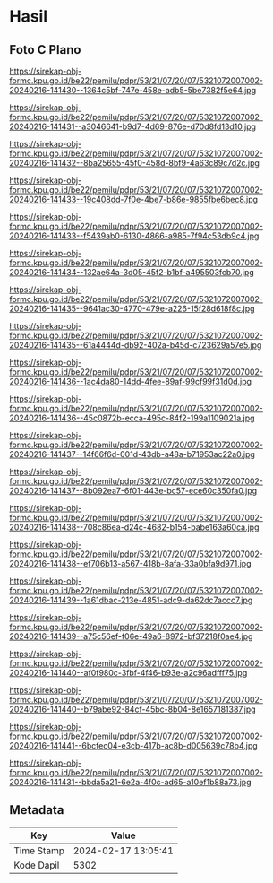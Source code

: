 # Hasil

## Foto C Plano

https://sirekap-obj-formc.kpu.go.id/be22/pemilu/pdpr/53/21/07/20/07/5321072007002-20240216-141430--1364c5bf-747e-458e-adb5-5be7382f5e64.jpg

https://sirekap-obj-formc.kpu.go.id/be22/pemilu/pdpr/53/21/07/20/07/5321072007002-20240216-141431--a3046641-b9d7-4d69-876e-d70d8fd13d10.jpg

https://sirekap-obj-formc.kpu.go.id/be22/pemilu/pdpr/53/21/07/20/07/5321072007002-20240216-141432--8ba25655-45f0-458d-8bf9-4a63c89c7d2c.jpg

https://sirekap-obj-formc.kpu.go.id/be22/pemilu/pdpr/53/21/07/20/07/5321072007002-20240216-141433--19c408dd-7f0e-4be7-b86e-9855fbe6bec8.jpg

https://sirekap-obj-formc.kpu.go.id/be22/pemilu/pdpr/53/21/07/20/07/5321072007002-20240216-141433--f5439ab0-6130-4866-a985-7f94c53db9c4.jpg

https://sirekap-obj-formc.kpu.go.id/be22/pemilu/pdpr/53/21/07/20/07/5321072007002-20240216-141434--132ae64a-3d05-45f2-b1bf-a495503fcb70.jpg

https://sirekap-obj-formc.kpu.go.id/be22/pemilu/pdpr/53/21/07/20/07/5321072007002-20240216-141435--9641ac30-4770-479e-a226-15f28d618f8c.jpg

https://sirekap-obj-formc.kpu.go.id/be22/pemilu/pdpr/53/21/07/20/07/5321072007002-20240216-141435--61a4444d-db92-402a-b45d-c723629a57e5.jpg

https://sirekap-obj-formc.kpu.go.id/be22/pemilu/pdpr/53/21/07/20/07/5321072007002-20240216-141436--1ac4da80-14dd-4fee-89af-99cf99f31d0d.jpg

https://sirekap-obj-formc.kpu.go.id/be22/pemilu/pdpr/53/21/07/20/07/5321072007002-20240216-141436--45c0872b-ecca-495c-84f2-199a1109021a.jpg

https://sirekap-obj-formc.kpu.go.id/be22/pemilu/pdpr/53/21/07/20/07/5321072007002-20240216-141437--14f66f6d-001d-43db-a48a-b71953ac22a0.jpg

https://sirekap-obj-formc.kpu.go.id/be22/pemilu/pdpr/53/21/07/20/07/5321072007002-20240216-141437--8b092ea7-6f01-443e-bc57-ece60c350fa0.jpg

https://sirekap-obj-formc.kpu.go.id/be22/pemilu/pdpr/53/21/07/20/07/5321072007002-20240216-141438--708c86ea-d24c-4682-b154-babe163a60ca.jpg

https://sirekap-obj-formc.kpu.go.id/be22/pemilu/pdpr/53/21/07/20/07/5321072007002-20240216-141438--ef706b13-a567-418b-8afa-33a0bfa9d971.jpg

https://sirekap-obj-formc.kpu.go.id/be22/pemilu/pdpr/53/21/07/20/07/5321072007002-20240216-141439--1a61dbac-213e-4851-adc9-da62dc7accc7.jpg

https://sirekap-obj-formc.kpu.go.id/be22/pemilu/pdpr/53/21/07/20/07/5321072007002-20240216-141439--a75c56ef-f06e-49a6-8972-bf37218f0ae4.jpg

https://sirekap-obj-formc.kpu.go.id/be22/pemilu/pdpr/53/21/07/20/07/5321072007002-20240216-141440--af0f980c-3fbf-4f46-b93e-a2c96adfff75.jpg

https://sirekap-obj-formc.kpu.go.id/be22/pemilu/pdpr/53/21/07/20/07/5321072007002-20240216-141440--b79abe92-84cf-45bc-8b04-8e1657181387.jpg

https://sirekap-obj-formc.kpu.go.id/be22/pemilu/pdpr/53/21/07/20/07/5321072007002-20240216-141441--6bcfec04-e3cb-417b-ac8b-d005639c78b4.jpg

https://sirekap-obj-formc.kpu.go.id/be22/pemilu/pdpr/53/21/07/20/07/5321072007002-20240216-141431--bbda5a21-6e2a-4f0c-ad65-a10ef1b88a73.jpg


## Metadata

| Key        | Value               |
| ---------- | ------------------- |
| Time Stamp | 2024-02-17 13:05:41 |
| Kode Dapil | 5302                |



